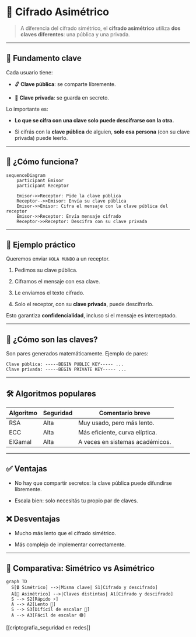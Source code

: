 # 🔐 Cifrado Asimétrico

> A diferencia del cifrado simétrico, el **cifrado asimétrico** utiliza **dos claves diferentes**: una pública y una privada.

---

## 🧠 Fundamento clave

Cada usuario tiene:

- 🔓 **Clave pública**: se comparte libremente.
    
- 🔐 **Clave privada**: se guarda en secreto.
    

Lo importante es:

- **Lo que se cifra con una clave solo puede descifrarse con la otra.**
    
- Si cifrás con la **clave pública** de alguien, **solo esa persona** (con su clave privada) puede leerlo.
    

---

## 🔁 ¿Cómo funciona?

```mermaid
sequenceDiagram
    participant Emisor
    participant Receptor

    Emisor->>Receptor: Pide la clave pública
    Receptor-->>Emisor: Envía su clave pública
    Emisor->>Emisor: Cifra el mensaje con la clave pública del receptor
    Emisor->>Receptor: Envía mensaje cifrado
    Receptor->>Receptor: Descifra con su clave privada
```

---

## 🧪 Ejemplo práctico

Queremos enviar `HOLA MUNDO` a un receptor.

1. Pedimos su clave pública.
    
2. Ciframos el mensaje con esa clave.
    
3. Le enviamos el texto cifrado.
    
4. Solo el receptor, con su **clave privada**, puede descifrarlo.
    

Esto garantiza **confidencialidad**, incluso si el mensaje es interceptado.

---

## 🔑 ¿Cómo son las claves?

Son pares generados matemáticamente. Ejemplo de pares:

```
Clave pública: -----BEGIN PUBLIC KEY----- ...
Clave privada: -----BEGIN PRIVATE KEY----- ...
```

---

## 🛠️ Algoritmos populares

|Algoritmo|Seguridad|Comentario breve|
|---|---|---|
|RSA|Alta|Muy usado, pero más lento.|
|ECC|Alta|Más eficiente, curva elíptica.|
|ElGamal|Alta|A veces en sistemas académicos.|

---

## ✅ Ventajas

- No hay que compartir secretos: la clave pública puede difundirse libremente.
    
- Escala bien: solo necesitás tu propio par de claves.
    

## ❌ Desventajas

- Mucho más lento que el cifrado simétrico.
    
- Más complejo de implementar correctamente.
    

---

## 📐 Comparativa: Simétrico vs Asimétrico

```mermaid
graph TD
  S[🔒 Simétrico] -->|Misma clave| S1[Cifrado y descifrado]
  A[🔐 Asimétrico] -->|Claves distintas| A1[Cifrado y descifrado]
  S --> S2[Rápido ⚡]
  A --> A2[Lento 🐢]
  S --> S3[Difícil de escalar 🔺]
  A --> A3[Fácil de escalar 🟢]
```


[[criptografia_seguridad en redes]]